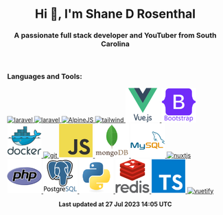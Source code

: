 <h1 align="center">Hi 👋, I'm Shane D Rosenthal</h1>
<h3 align="center">A passionate full stack developer and YouTuber from South Carolina</h3>

<!--
<div align="left" inline>
 <span align="left"> <img src="https://komarev.com/ghpvc/?username=sarthaksavvy&label=Profile%20views&color=0e75b6&style=flat" alt="sarthaksavvy" /> </span> 
<span align="left"> <a href="https://twitter.com/ShaneDRosenthal" target="blank"><img src="https://img.shields.io/twitter/follow/shanedrosenthal?logo=twitter&style=for-the-badge" alt="shanedrosenthal" /></a> </span>
</div>


### Latest Youtube Videos


<a href="https://youtu.be/-FihXtIilfM](https://youtu.be/xWdiIAy7crQ?si=sja0InAABPKbKjbt)">
  <img src="https://hostedsitefiles.s3.amazonaws.com/github/thumb.png" align="left" width="200" style="border-radius:40px" />
</a>

<a href="https://youtu.be/5p0DwI5YfUo">
  <img src="https://hostedsitefiles.s3.amazonaws.com/articles/nativephp/thumbs/partvi.png" align="left" width="200" style="border-radius:40px" />
</a>

<a href="https://youtu.be/66ipvcVaMCE">
  <img src="https://hostedsitefiles.s3.amazonaws.com/articles/nativephp/thumbs/YT-Thumb2.png" align="left" width="200" style="border-radius:40px" />
</a>
 
-->

<img width="100%" />
<div style="width:100%;display:block;"></div>
<!-- YT LIST END -->

### Languages and Tools:
<p align="left">
    <a href="https://laravel.com">
        <img src="https://laravel.com/img/logomark.min.svg" alt="laravel" width="80" height="80"/> 
    </a>
    <a href="https://laravel.livewire.com">
        <img src="https://laravel-livewire.com/img/twitter.png" alt="laravel" width="80" height="80"/> 
    </a>
    <a href="https://alpinejs.dev/">
        <img src="https://www.markusantonwolf.com/topics/alpine-js/alpinejs-logo.svg" alt="AlpineJS" width="80" height="80"/>
    </a>
    <a href="https://tailwindcss.com/" target="_blank"> <img
            src="https://www.vectorlogo.zone/logos/tailwindcss/tailwindcss-icon.svg" alt="tailwind" width="80"
            height="80"/> 
    </a> 
    <a href="https://vuejs.org/" target="_blank"> <img
            src="https://raw.githubusercontent.com/devicons/devicon/master/icons/vuejs/vuejs-original-wordmark.svg"
            alt="vuejs" width="80" height="80"/> </a>
    <a href="https://getbootstrap.com" target="_blank"> <img
            src="https://raw.githubusercontent.com/devicons/devicon/master/icons/bootstrap/bootstrap-plain-wordmark.svg"
            alt="bootstrap" width="80" height="80"/> 
    </a>
    <a href="https://www.docker.com/" target="_blank"> 
        <img
            src="https://raw.githubusercontent.com/devicons/devicon/master/icons/docker/docker-original-wordmark.svg"
            alt="docker" width="80" height="80"/> 
    </a>
    <a href="https://git-scm.com/" target="_blank"> 
        <img
            src="https://www.vectorlogo.zone/logos/git-scm/git-scm-icon.svg" alt="git" width="80" height="80"/> 
    </a>  
    <a href="https://developer.mozilla.org/en-US/docs/Web/JavaScript" target="_blank"> 
        <img
            src="https://raw.githubusercontent.com/devicons/devicon/master/icons/javascript/javascript-original.svg"
            alt="javascript" width="80" height="80"/> 
    </a> 
    <a href="https://laravel.com/" target="_blank"> 
        <img
            src="https://raw.githubusercontent.com/devicons/devicon/master/icons/mongodb/mongodb-original-wordmark.svg"
            alt="mongodb" width="80" height="80"/> 
    </a> 
    <a href="https://www.mysql.com/" target="_blank"> 
        <img
            src="https://raw.githubusercontent.com/devicons/devicon/master/icons/mysql/mysql-original-wordmark.svg"
            alt="mysql" width="80" height="80"/> 
    </a> 
    <a
        href="https://nuxtjs.org/" target="_blank"> 
        <img src="https://www.vectorlogo.zone/logos/nuxtjs/nuxtjs-icon.svg"
                                                         alt="nuxtjs" width="80" height="80"/> 
    </a> 
    <a
        href="https://www.php.net" target="_blank"> 
        <img
            src="https://raw.githubusercontent.com/devicons/devicon/master/icons/php/php-original.svg" alt="php"
            width="80" height="80"/> 
    </a> 
    <a href="https://www.postgresql.org" target="_blank"> 
        <img
            src="https://raw.githubusercontent.com/devicons/devicon/master/icons/postgresql/postgresql-original-wordmark.svg"
            alt="postgresql" width="80" height="80"/> 
    </a> 
    <a href="https://www.python.org" target="_blank"> 
        <img
            src="https://raw.githubusercontent.com/devicons/devicon/master/icons/python/python-original.svg"
            alt="python" width="80" height="80"/> 
    </a> 
    <a href="https://redis.io" target="_blank"> 
        <img
            src="https://raw.githubusercontent.com/devicons/devicon/master/icons/redis/redis-original-wordmark.svg"
            alt="redis" width="80" height="80"/> 
    </a> 
     <a href="https://www.typescriptlang.org/" target="_blank"> 
        <img
            src="https://raw.githubusercontent.com/devicons/devicon/master/icons/typescript/typescript-original.svg"
            alt="typescript" width="80" height="80"/> 
    </a> 
    <a href="https://vuetifyjs.com/en/" target="_blank"> 
        <img
            src="https://bestofjs.org/logos/vuetify.svg" alt="vuetify" width="80" height="80"/> 
    </a> 
</p>


<p align="center"> <strong>Last updated at 27 Jul 2023 14:05 UTC</strong></p>
